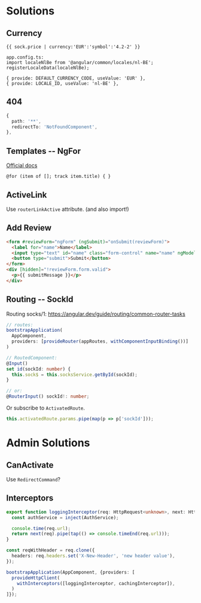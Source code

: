 Solutions
=========

Currency
--------

```
{{ sock.price | currency:'EUR':'symbol':'4.2-2' }}

app.config.ts:
import localeNlBe from '@angular/common/locales/nl-BE';
registerLocaleData(localeNlBe);

{ provide: DEFAULT_CURRENCY_CODE, useValue: 'EUR' },
{ provide: LOCALE_ID, useValue: 'nl-BE' },
```

404
---

```ts
{
  path: '**',
  redirectTo: 'NotFoundComponent',
},
```

Templates -- NgFor
------------------

[Official docs](https://angular.dev/guide/templates/control-flow)

```
@for (item of []; track item.title) { }
```


ActiveLink
----------

Use `routerLinkActive` attribute.
(and also import!)


Add Review
----------

```html
<form #reviewForm="ngForm" (ngSubmit)="onSubmit(reviewForm)">
  <label for="name">Name</label>
  <input type="text" id="name" class="form-control" name="name" ngModel required />
  <button type="submit">Submit</button>
</form>
<div [hidden]="!reviewForm.form.valid">
  <p>{{ submitMessage }}</p>
</div>
```



Routing -- SockId
-----------------

Routing socks/1:
https://angular.dev/guide/routing/common-router-tasks


```ts
// routes:
bootstrapApplication(
  AppComponent,
  providers: [provideRouter(appRoutes, withComponentInputBinding())]
)

// RoutedComponent:
@Input()
set id(sockId: number) {
  this.sock$ = this.socksService.getById(sockId);
}

// or:
@RouterInput() sockId!: number;
```

Or subscribe to `ActivatedRoute`.

```ts
this.activatedRoute.params.pipe(map(p => p['sockId']));
```



Admin Solutions
===============

CanActivate
-----------

Use `RedirectCommand`?


Interceptors
------------

```ts
export function loggingInterceptor(req: HttpRequest<unknown>, next: HttpHandlerFn): Observable<HttpEvent<unknown>> {
  const authService = inject(AuthService);

  console.time(req.url);
  return next(req).pipe(tap(() => console.timeEnd(req.url)));
}

const reqWithHeader = req.clone({
  headers: req.headers.set('X-New-Header', 'new header value'),
});
```


```ts
bootstrapApplication(AppComponent, {providers: [
  provideHttpClient(
    withInterceptors([loggingInterceptor, cachingInterceptor]),
  )
]});
```
